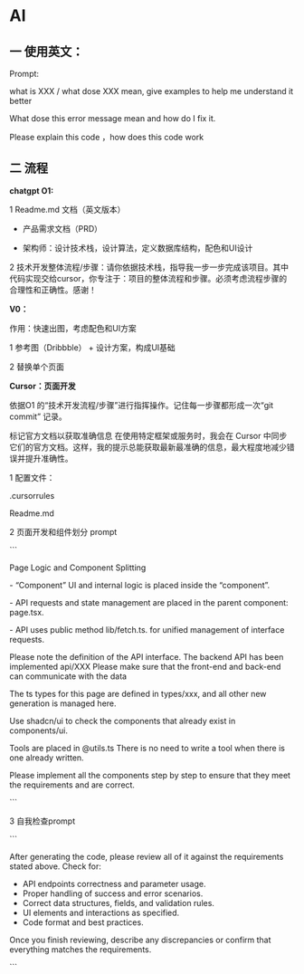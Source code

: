 # AI

## 一 使用英文：

Prompt:

what is XXX / what dose XXX mean, give examples to help me understand it better



What dose this error message mean and how do I fix it.



Please explain this code ，how does this code work





## 二 流程

**chatgpt O1:**



1 Readme.md 文档（英文版本）



- 产品需求文档（PRD）



- 架构师：设计技术栈，设计算法，定义数据库结构，配色和UI设计





2 技术开发整体流程/步骤：请你依据技术栈，指导我一步一步完成该项目。其中代码实现交给cursor，你专注于：项目的整体流程和步骤。必须考虑流程步骤的合理性和正确性。感谢！





**V0：**



作用：快速出图，考虑配色和UI方案



1 参考图（Dribbble） + 设计方案，构成UI基础



2 替换单个页面





**Cursor：页面开发**



依据O1 的“技术开发流程/步骤”进行指挥操作。记住每一步骤都形成一次“git commit” 记录。

标记官方文档以获取准确信息 在使用特定框架或服务时，我会在 Cursor 中同步它们的官方文档。这样，我的提示总能获取最新最准确的信息，最大程度地减少错误并提升准确性。





1 配置文件：

.cursorrules

Readme.md





2 页面开发和组件划分 prompt



\```

Page Logic and Component Splitting

\- “Component” UI and internal logic is placed inside the “component”.

\- API requests and state management are placed in the parent component: page.tsx.

\- API uses public method lib/fetch.ts. for unified management of interface requests.



Please note the definition of the API interface. The backend API has been implemented api/XXX Please make sure that the front-end and back-end can communicate with the data



The ts types for this page are defined in types/xxx, and all other new generation is managed here.



Use shadcn/ui to check the components that already exist in components/ui.



Tools are placed in @utils.ts There is no need to write a tool when there is one already written.



Please implement all the components step by step to ensure that they meet the requirements and are correct.



\```





3 自我检查prompt



\```

After generating the code, please review all of it against the requirements stated above. Check for:



- API endpoints correctness and parameter usage.
- Proper handling of success and error scenarios.
- Correct data structures, fields, and validation rules.
- UI elements and interactions as specified.
- Code format and best practices.



Once you finish reviewing, describe any discrepancies or confirm that everything matches the requirements.

\```